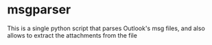 # msgparser
This is a single python script that parses Outlook's msg files, and also allows to extract the attachments from the file
